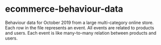 # ecommerce-behaviour-data
Behaviour data for October 2019 from a large multi-category online store. Each row in the file represents an event. All events are related to products and users. Each event is like many-to-many relation between products and users.
